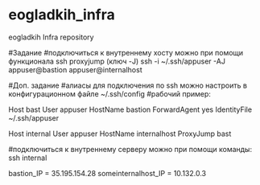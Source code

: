 # eogladkih_infra
eogladkih Infra repository

#Задание
#подключиться к внутреннему хосту можно при помощи функционала ssh proxyjump (ключ -J)
ssh -i ~/.ssh/appuser -AJ appuser@bastion appuser@internalhost

#Доп. задание
#алиасы для подключения по ssh можно настроить в конфигурационном файле ~/.ssh/config
#рабочий пример:

Host bast
 User appuser
 HostName bastion
 ForwardAgent yes
 IdentityFile ~/.ssh/appuser

Host internal
 User appuser
 HostName internalhost
 ProxyJump bast
 
#подключиться к внутреннему серверу можно при помощи команды:
ssh internal


bastion_IP = 35.195.154.28
someinternalhost_IP = 10.132.0.3

